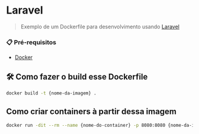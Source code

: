 # Laravel

> Exemplo de um Dockerfile para desenvolvimento usando [Laravel](https://laravel.com/)

### 📋 Pré-requisitos

* [Docker](https://www.docker.com/)

## 🛠️ Como fazer o build esse Dockerfile
```bash
docker build -t {nome-da-imagem} .
```

## Como criar containers à partir dessa imagem
```bash
docker run -dit --rm --name {nome-do-container} -p 8080:8080 {nome-da-imagem}
```

